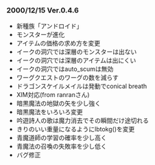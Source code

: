 
### 2000/12/15 Ver.0.4.6

 - 新種族「アンドロイド」
 - モンスターが進化
 - アイテムの価格の求め方を変更
 - イークの洞穴では深層のモンスターは出ない
 - イークの洞穴では深層のアイテムは出にくい
 - イークの洞穴ではauto_scumは無効
 - ワーグクエストのワーグの数を減らす
 - ドラゴンスケイルメイルは発動でconical breath
 - XIM対応(from ranranさん)
 - 暗黒魔法の地獄の矢を少し強く
 - 暗黒魔法をいろいろ変更
 - 吟遊詩人の歌は魔力消去でその瞬間だけ途切れる
 - きりのいい重量になるようにlbtokg()を変更
 - 青魔道師の学習の確率を少し高く
 - 青魔法の召喚の失敗率を少し低く
 - バグ修正

